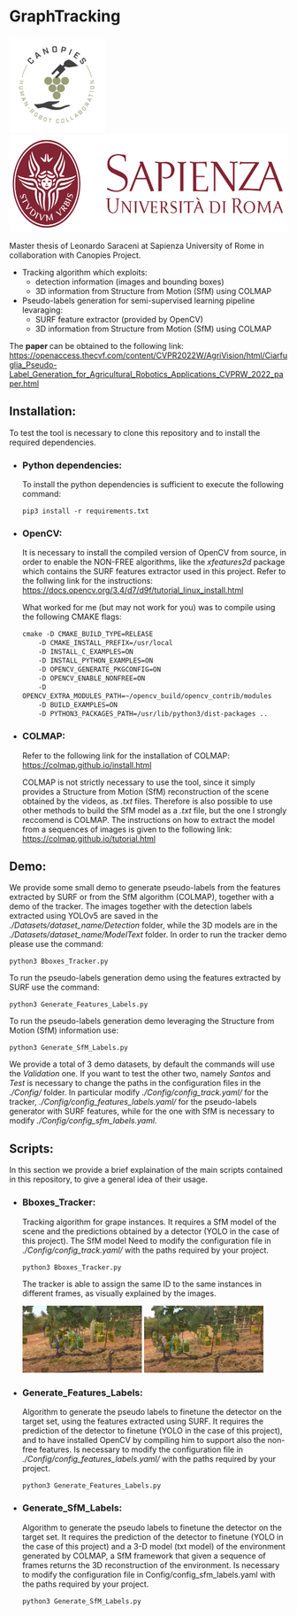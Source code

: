 # <strong> GraphTracking </strong> 

<p>
<img src="./Figures/Logos/canopies.svg"  height = "175" />
<img src="./Figures/Logos/sapienza.png" height = "175" />
</p>

Master thesis of Leonardo Saraceni at Sapienza University of Rome in collaboration with Canopies Project.
    

* Tracking algorithm which exploits:
    * detection information (images and bounding boxes)
    * 3D information from Structure from Motion (SfM) using COLMAP
* Pseudo-labels generation for semi-supervised learning pipeline levaraging:
    * SURF feature extractor (provided by OpenCV)
    * 3D information from Structure from Motion (SfM) using COLMAP

The <strong> paper </strong> can be obtained to the following link:
https://openaccess.thecvf.com/content/CVPR2022W/AgriVision/html/Ciarfuglia_Pseudo-Label_Generation_for_Agricultural_Robotics_Applications_CVPRW_2022_paper.html

## <strong> Installation: </strong>

To test the tool is necessary to clone this repository and to install the required dependencies.

* ### <strong> Python dependencies: </strong>
    To install the python dependencies is sufficient to execute the following command:
    ```
    pip3 install -r requirements.txt
    ```

* ### <strong> OpenCV: </strong>
    It is necessary to install the compiled version of OpenCV from source, in order to enable the NON-FREE algorithms, like the <em>xfeatures2d</em> package which contains the SURF features extractor used in this project. Refer to the follwing link for the instructions:
    https://docs.opencv.org/3.4/d7/d9f/tutorial_linux_install.html

    What worked for me (but may not work for you) was to compile using the following CMAKE flags:
    ```
    cmake -D CMAKE_BUILD_TYPE=RELEASE
        -D CMAKE_INSTALL_PREFIX=/usr/local
        -D INSTALL_C_EXAMPLES=ON
        -D INSTALL_PYTHON_EXAMPLES=ON
        -D OPENCV_GENERATE_PKGCONFIG=ON
        -D OPENCV_ENABLE_NONFREE=ON
        -D OPENCV_EXTRA_MODULES_PATH=~/opencv_build/opencv_contrib/modules
        -D BUILD_EXAMPLES=ON
        -D PYTHON3_PACKAGES_PATH=/usr/lib/python3/dist-packages ..
    ```

* ### <strong> COLMAP: </strong>
    Refer to the following link for the installation of COLMAP:
    https://colmap.github.io/install.html

    COLMAP is not strictly necessary to use the tool, since it simply provides a Structure from Motion (SfM) reconstruction of the scene obtained by the videos, as <em>.txt</em> files. Therefore is also possible to use other methods to build the SfM model as a <em>.txt</em> file, but the one I strongly reccomend is COLMAP. The instructions on how to extract the model from a sequences of images is given to the following link:
    https://colmap.github.io/tutorial.html


## <strong>Demo</strong>:

We provide some small demo to generate pseudo-labels from the features extracted by SURF or from the SfM algorithm (COLMAP), together with a demo of the tracker. The images together with the detection labels extracted using YOLOv5 are saved in the <em>./Datasets/dataset_name/Detection</em> folder, while the 3D models are in the <em>./Datasets/dataset_name/ModelText</em> folder. In order to run the tracker demo please use the command:

```
python3 Bboxes_Tracker.py
```

To run the pseudo-labels generation demo using the features extracted by SURF use the command:

```
python3 Generate_Features_Labels.py
```

To run the pseudo-labels generation demo leveraging the Structure from Motion (SfM) information use:
```
python3 Generate_SfM_Labels.py
```

We provide a total of 3 demo datasets, by default the commands will use the <em>Validation</em> one. If you want to test the other two, namely <em>Santos</em> and <em>Test</em> is necessary to change the paths in the configuration files in the <em>./Config/</em> folder. In particular modify <em>./Config/config_track.yaml/</em> for the tracker, <em>./Config/config_features_labels.yaml/</em> for the pseudo-labels generator with SURF features, while for the one with SfM is necessary to modify <em>./Config/config_sfm_labels.yaml</em>.

## <strong>Scripts</strong>:
In this section we provide a brief explaination of the main scripts contained in this repository, to give a general idea of their usage.
* ### <strong>Bboxes_Tracker:</strong> 
    Tracking algorithm for grape instances. It requires a SfM model of the scene and the predictions obtained by a detector (YOLO in the case of this project). The SfM model Need to modify the configuration file in <em>./Config/config_track.yaml/</em> with the paths required by your project.

    ```
    python3 Bboxes_Tracker.py
    ```

    The tracker is able to assign the same ID to the same instances in different frames, as visually explained by the images.

    <p float="left">
    <img src="./Figures/Tracker/frame-1.jpg" width="45%" />
    <img src="./Figures/Tracker/frame-11.jpg" width="45%" /> 
    </p>

* ### <strong>Generate_Features_Labels:</strong>
    Algorithm to generate the pseudo labels to finetune the detector on the target set, using the features extracted using SURF. It requires the prediction of the detector to finetune (YOLO in the case of this project), and to have installed OpenCV by compiling him to support also the non-free features.
    Is necessary to modify the configuration file in <em>./Config/config_features_labels.yaml/</em> with the paths required by your project.
    ```
    python3 Generate_Features_Labels.py
    ```
* ### <strong>Generate_SfM_Labels:</strong> 
    Algorithm to generate the pseudo labels to finetune the detector on the target set. It requires the prediction of the detector to finetune (YOLO in the case of this project) and a 3-D model (txt model) of the environment generated by COLMAP, a SfM framework that given a sequence of frames returns the 3D reconstruction of the environment.
    Is necessary to modify the configuration file in Config/config_sfm_labels.yaml with the paths required by your project.
    ```
    python3 Generate_SfM_Labels.py
    ```

